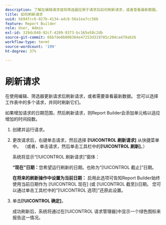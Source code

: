 ```yaml
---
description: 了解在编辑请求或将筛选器应用于请求后如何刷新请求，或者查看最新数据。
title: 如何刷新请求
uuid: bb94fcc6-027b-4134-adc8-56a1ea7cc56b
feature: Report Builder
role: User, Admin
exl-id: 319dc040-92cf-4289-9373-bc165e58c2db
source-git-commit: 66b7de0b008364e47253d319785c204ca479ab26
workflow-type: tm+mt
source-wordcount: '199'
ht-degree: 37%

---
```


# 刷新请求

在使用编辑、筛选器更新请求后刷新请求，或者需要查看最新数据。 您可以选择工作表中的多个请求，并同时刷新它们。

如果增加请求的日期范围，然后刷新请求，则Report Builder会添加单元格以适应增加的时间段数。

1. 创建并运行请求。
1. 更改请求后，右键单击请求，然后选择 **[!UICONTROL 刷新请求]** 从快捷菜单中。 （或者，单击请求，然后单击工具栏中的&#x200B;**[!UICONTROL 刷新]**。）

   系统将显示“[!UICONTROL 刷新请求]”窗体：

   **“现在”日期：**&#x200B;您希望运行刷新的日期。也称为“[!UICONTROL 截止]”日期。

   **在将来的刷新操作中设置为当前日期：** 启用此选项可告知Report Builder始终使用当前日期作为 [!UICONTROL 现在] (或 [!UICONTROL 截至])日期。 您可以通过单击工具栏中的“[!UICONTROL 选项]”还原此设置。
1. 单击&#x200B;**[!UICONTROL 确定]**。

   成功刷新后，系统将通过在[!UICONTROL 请求管理器]中显示一个绿色图标来报告这一情况。
